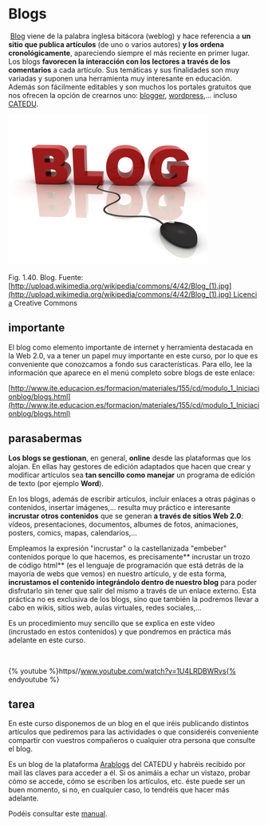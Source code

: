 
# Blogs

 [Blog](http://www.ite.educacion.es/formacion/materiales/155/cd/modulo_1_Iniciacionblog/qu_es_un_blog.html) viene de la palabra inglesa bitácora (weblog) y hace referencia a **un sitio que publica artículos** (de uno o varios autores) **y los ordena cronológicamente**, apareciendo siempre el más reciente en primer lugar. Los blogs **favorecen la interacción con los lectores a través de los comentarios** a cada artículo. Sus temáticas y sus finalidades son muy variadas y suponen una herramienta muy interesante en educación. Además son fácilmente editables y son muchos los portales gratuitos que nos ofrecen la opción de crearnos uno: [blogger](https://support.google.com/blogger/?hl=es#topic=3339243), [wordpress](http://es.wordpress.com/),... incluso [CATEDU](http://www.catedu.es/arablogs/).


![](img/Blog_1_wikipedia.jpg)

Fig. 1.40. Blog. Fuente: [http://upload.wikimedia.org/wikipedia/commons/4/42/Blog_(1).jpg](http://upload.wikimedia.org/wikipedia/commons/4/42/Blog_(1).jpg) Licencia Creative Commons

## importante

El blog como elemento importante de internet y herramienta destacada en la Web 2.0, va a tener un papel muy importante en este curso, por lo que es conveniente que conozcamos a fondo sus características. Para ello, lee la información que aparece en el menú completo sobre blogs de este enlace:

[http://www.ite.educacion.es/formacion/materiales/155/cd/modulo_1_Iniciacionblog/blogs.html](http://www.ite.educacion.es/formacion/materiales/155/cd/modulo_1_Iniciacionblog/blogs.html)

## parasabermas

**Los blogs se gestionan**, en general, **online** desde las plataformas que los alojan. En ellas hay gestores de edición adaptados que hacen que crear y modificar artículos sea **tan sencillo como manejar** un programa de edición de texto (por ejemplo **Word**).

En los blogs, además de escribir artículos, incluir enlaces a otras páginas o contenidos, insertar imágenes,... resulta muy práctico e interesante **incrustar otros contenidos** que se generan **a través de sitios Web 2.0**: vídeos, presentaciones, documentos, albumes de fotos, animaciones, posters, comics, mapas, calendarios,...

Empleamos la expresión "incrustar" o la castellanizada "embeber" contenidos porque lo que hacemos, es precisamente** incrustar un trozo de código html** (es el lenguaje de programación que está detrás de la mayoría de webs que vemos) en nuestro artículo, y de esta forma, **incrustamos el contenido integrándolo dentro de nuestro blog** para poder disfrutarlo sin tener que salir del mismo a través de un enlace externo. Esta práctica no es exclusiva de los blogs, sino que también la podremos llevar a cabo en wikis, sitios web, aulas virtuales, redes sociales,...

Es un procedimiento muy sencillo que se explica en este vídeo (incrustado en estos contenidos) y que pondremos en práctica más adelante en este curso.

 


{% youtube %}https//www.youtube.com/watch?v=1U4LRDBWRvs{% endyoutube %}

## tarea

En este curso disponemos de un blog en el que iréis publicando distintos artículos que pediremos para las actividades o que consideréis conveniente compartir con vuestros compañeros o cualquier otra persona que consulte el blog.

Es un blog de la plataforma [Arablogs](http://www.catedu.es/arablogs/) del CATEDU y habréis recibido por mail las claves para acceder a él. Si os animáis a echar un vistazo, probar cómo se accede, cómo se escriben los artículos, etc. éste puede ser un buen momento, si no, en cualquier caso, lo tendréis que hacer más adelante.

Podéis consultar este [manual](http://www.catedu.es/arablogs/docs/Manual_AraBlogs.pdf).

 

